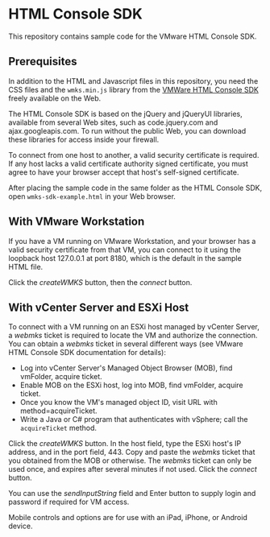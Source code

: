 # HTML Console SDK

This repository contains sample code for the VMware HTML Console SDK.

## Prerequisites

In addition to the HTML and Javascript files in this repository,
you need the CSS files and the `wmks.min.js` library from the 
[VMWare HTML Console SDK](https://www.vmware.com/support/developer/html-console/index.html)
freely available on the Web.

The HTML Console SDK is based on the jQuery and jQueryUI libraries,
available from several Web sites, such as code.jquery.com and ajax.googleapis.com.
To run without the public Web, you can download these libraries for access inside your firewall.

To connect from one host to another, a valid security certificate is required.
If any host lacks a valid certificate authority signed certificate,
you must agree to have your browser accept that host's self-signed certificate.

After placing the sample code in the same folder as the HTML Console SDK,
open `wmks-sdk-example.html` in your Web browser.

## With VMware Workstation

If you have a VM running on VMware Workstation,
and your browser has a valid security certificate from that VM,
you can connect to it using the loopback host 127.0.0.1 at port 8180,
which is the default in the sample HTML file.

Click the *createWMKS* button, then the *connect* button.

## With vCenter Server and ESXi Host

To connect with a VM running on an ESXi host managed by vCenter Server, 
a *webmks* ticket is required to locate the VM and authorize the connection.
You can obtain a *webmks* ticket in several different ways
(see VMware HTML Console SDK documentation for details):

 - Log into vCenter Server's Managed Object Browser (MOB), find vmFolder, acquire ticket.
 - Enable MOB on the ESXi host, log into MOB, find vmFolder, acquire ticket.
 - Once you know the VM's managed object ID, visit URL with method=acquireTicket.
 - Write a Java or C# program that authenticates with vSphere; call the `acquireTicket` method.

Click the *createWMKS* button.
In the host field, type the ESXi host's IP address, and in the port field, 443.
Copy and paste the *webmks* ticket that you obtained from the MOB or otherwise.
The *webmks* ticket can only be used once, and expires after several minutes if not used.
Click the *connect* button.

You can use the *sendInputString* field and Enter button to supply login and password
if required for VM access.

Mobile controls and options are for use with an iPad, iPhone, or Android device.

